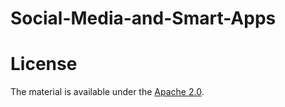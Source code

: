 # Social-Media-and-Smart-Apps

# License
The material is available under the [Apache 2.0](https://github.com/FabioDainese/Social_Media_and_Smart_Apps/blob/master/LICENSE).
